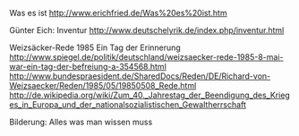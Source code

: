 Was es ist
http://www.erichfried.de/Was%20es%20ist.htm

Günter Eich: Inventur
http://www.deutschelyrik.de/index.php/inventur.html

Weizsäcker-Rede 1985
Ein Tag der Erinnerung
http://www.spiegel.de/politik/deutschland/weizsaecker-rede-1985-8-mai-war-ein-tag-der-befreiung-a-354568.html
http://www.bundespraesident.de/SharedDocs/Reden/DE/Richard-von-Weizsaecker/Reden/1985/05/19850508_Rede.html
http://de.wikipedia.org/wiki/Zum_40._Jahrestag_der_Beendigung_des_Krieges_in_Europa_und_der_nationalsozialistischen_Gewaltherrschaft

Bilderung: Alles was man wissen muss